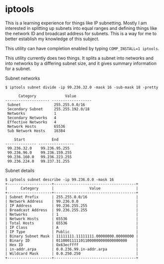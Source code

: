# iptools

This is a learning experience for things like IP subnetting. Mostly I am interested in splitting up subnets into equal
ranges and defining things like the network ID and broadcast address for subnets. This is a way for me to better
establish my knowledge of this subject.

This utility can have completion enabled by typing `COMP_INSTALL=1 iptools`.

This utility currently does two things. It splits a subnet into networks and into networks by a differing subnet size,
and it gives summary information for a subnet.

Subnet networks

```
$ iptools subnet divide -ip 99.236.32.0 -mask 16 -sub-mask 18 -pretty

      Category             Value
-------------------- ------------------
 Subnet               255.255.0.0/16
 Secondary Subnet     255.255.192.0/18
 Networks             1
 Secondary Networks   4
 Effective Networks   4
 Network Hosts        65536
 Sub Network Hosts    16384

    Start            End
-------------- ----------------
 99.236.32.0    99.236.95.255
 99.236.96.0    99.236.159.255
 99.236.160.0   99.236.223.255
 99.236.224.0   99.237.31.255
 ```


Subnet details
```
$ iptools subnet describe -ip 99.236.0.0 -mask 16
+--------------------+-------------------------------------+
|      Category      |                Value                |
+--------------------+-------------------------------------+
| Subnet Prefix      | 255.255.0.0/16                      |
| Network Address    | 99.236.0.0                          |
| IP Address         | 99.236.255.255                      |
| Broadcast Address  | 99.236.255.255                      |
| Networks           | 1                                   |
| Network Hosts      | 65536                               |
| Total Hosts        | 65536                               |
| IP Class           | A                                   |
| IP Type            | Public                              |
| Binary Subnet Mask | 11111111.11111111.00000000.00000000 |
| Binary ID          | 01100011111011000000000000000000    |
| Hex ID             | Ox63ecffff                          |
| in-addr.arpa       | 0.0.236.99.in-addr.arpa             |
| Wildcard Mask      | 0.0.250.250                         |
+--------------------+-------------------------------------+
```